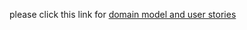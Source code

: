 please click this link for [domain model and user stories](https://docs.google.com/document/d/1wJbKZYCtzAtQvjJMoB2z82jam7BUpG7y-oK7oyS0v3Q/edit)